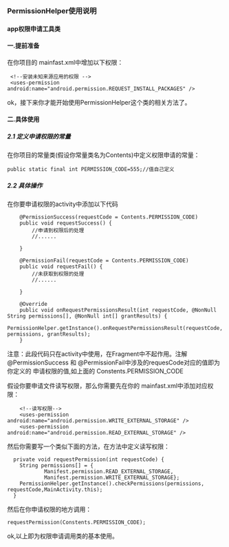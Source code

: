 ### PermissionHelper使用说明
#### app权限申请工具类

#### 一.提前准备
在你项目的 mainfast.xml中增加以下权限：
```
 <!--安装未知来源应用的权限 -->
 <uses-permission android:name="android.permission.REQUEST_INSTALL_PACKAGES" />
```

ok，接下来你才能开始使用PermissionHelper这个类的相关方法了。
#### 二.具体使用
##### 2.1 定义申请权限的常量
在你项目的常量类(假设你常量类名为Contents)中定义权限申请的常量：
```
public static final int PERMISSION_CODE=555;//值自己定义
```
##### 2.2 具体操作
在你要申请权限的activity中添加以下代码
```
    @PermissionSuccess(requestCode = Contents.PERMISSION_CODE)
    public void requestSuccess() {
        //申请到权限后的处理
        //......

    }

    @PermissionFail(requestCode = Contents.PERMISSION_CODE)
    public void requestFail() {
        //未获取到权限的处理
        //......

    }

    @Override
    public void onRequestPermissionsResult(int requestCode, @NonNull String permissions[], @NonNull int[] grantResults) {
        PermissionHelper.getInstance().onRequestPermissionsResult(requestCode, permissions, grantResults);
    }
```
注意：此段代码只在activity中使用，在Fragment中不起作用。注解 @PermissionSuccess 和  @PermissionFail中涉及的requesCode对应的值即为你定义的
申请权限的值,如上面的 Constents.PERMISSION_CODE

假设你要申请文件读写权限，那么你需要先在你的 mainfast.xml中添加对应权限：
```
    <!--读写权限-->
    <uses-permission android:name="android.permission.WRITE_EXTERNAL_STORAGE" />
    <uses-permission android:name="android.permission.READ_EXTERNAL_STORAGE" />
```
然后你需要写一个类似下面的方法，在方法中定义读写权限：
```
  private void requestPermission(int requestCode) {
    String permissions[] = {
            Manifest.permission.READ_EXTERNAL_STORAGE,
            Manifest.permission.WRITE_EXTERNAL_STORAGE};
    PermissionHelper.getInstance().checkPermissions(permissions, requestCode,MainActivity.this);
  }
```
然后在你申请权限的地方调用：
```
requestPermission(Constents.PERMISSION_CODE);
```
ok,以上即为权限申请调用类的基本使用。

